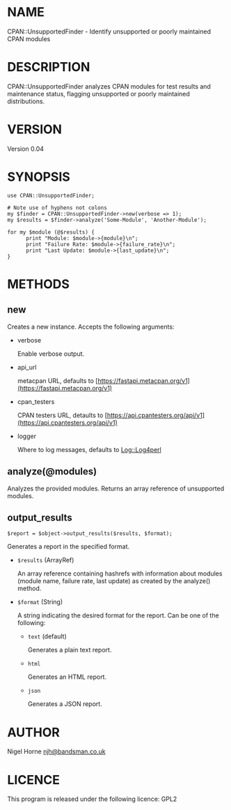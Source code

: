 # NAME

CPAN::UnsupportedFinder - Identify unsupported or poorly maintained CPAN modules

# DESCRIPTION

CPAN::UnsupportedFinder analyzes CPAN modules for test results and maintenance status, flagging unsupported or poorly maintained distributions.

# VERSION

Version 0.04

# SYNOPSIS

    use CPAN::UnsupportedFinder;

    # Note use of hyphens not colons
    my $finder = CPAN::UnsupportedFinder->new(verbose => 1);
    my $results = $finder->analyze('Some-Module', 'Another-Module');

    for my $module (@$results) {
          print "Module: $module->{module}\n";
          print "Failure Rate: $module->{failure_rate}\n";
          print "Last Update: $module->{last_update}\n";
    }

# METHODS

## new

Creates a new instance. Accepts the following arguments:

- verbose

    Enable verbose output.

- api\_url

    metacpan URL, defaults to [https://fastapi.metacpan.org/v1](https://fastapi.metacpan.org/v1)

- cpan\_testers

    CPAN testers URL, detaults to [https://api.cpantesters.org/api/v1](https://api.cpantesters.org/api/v1)

- logger

    Where to log messages, defaults to [Log::Log4perl](https://metacpan.org/pod/Log%3A%3ALog4perl)

## analyze(@modules)

Analyzes the provided modules. Returns an array reference of unsupported modules.

## output\_results

    $report = $object->output_results($results, $format);

Generates a report in the specified format.

- `$results` (ArrayRef)

    An array reference containing hashrefs with information about modules (module name, failure rate, last update)
    as created by the analyze() method.

- `$format` (String)

    A string indicating the desired format for the report. Can be one of the following:

    - `text` (default)

        Generates a plain text report.

    - `html`

        Generates an HTML report.

    - `json`

        Generates a JSON report.

# AUTHOR

Nigel Horne <njh@bandsman.co.uk>

# LICENCE

This program is released under the following licence: GPL2
